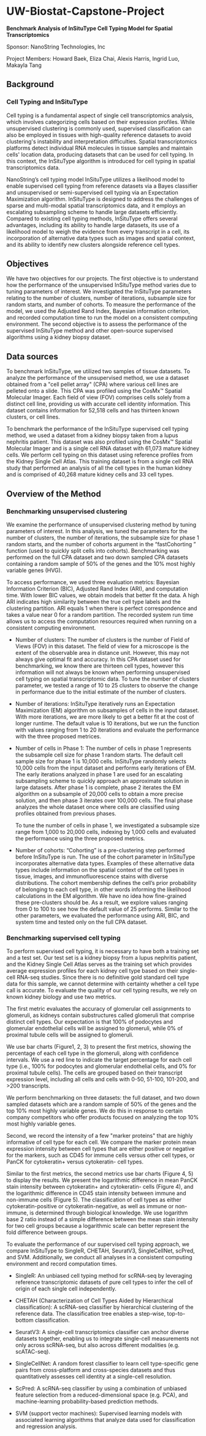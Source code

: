 # UW-Biostat-Capstone-Project

**Benchmark Analysis of InSituType Cell Typing Model for Spatial Transcriptomics** 

Sponsor: NanoString Technologies, Inc 

Project Members: Howard Baek, Eliza Chai, Alexis Harris, Ingrid Luo, Makayla Tang 

## Background

### Cell Typing and InSituType 

Cell typing is a fundamental aspect of single cell transcriptomics analysis, which involves categorizing cells based on their expression profiles. While unsupervised clustering is commonly used, supervised classification can also be employed in tissues with high-quality reference datasets to avoid clustering's instability and interpretation difficulties. Spatial transcriptomics platforms detect individual RNA molecules in tissue samples and maintain cells' location data, producing datasets that can be used for cell typing. In this context, the InSituType algorithm is introduced for cell typing in spatial transcriptomics data.  

NanoString’s cell typing model InSituType utilizes a likelihood model to enable supervised cell typing from reference datasets via a Bayes classifier and unsupervised or semi-supervised cell typing via an Expectation Maximization algorithm. InSituType is designed to address the challenges of sparse and multi-modal spatial transcriptomics data, and it employs an escalating subsampling scheme to handle large datasets efficiently. Compared to existing cell typing methods, InSituType offers several advantages, including its ability to handle large datasets, its use of a likelihood model to weigh the evidence from every transcript in a cell, its incorporation of alternative data types such as images and spatial context, and its ability to identify new clusters alongside reference cell types. 

## Objectives 

We have two objectives for our projects. The first objective is to understand how the performance of the unsupervised InSituType method varies due to tuning parameters of interest. We investigated the InSituType parameters relating to the number of clusters, number of iterations, subsample size for random starts, and number of cohorts. To measure the performance of the model, we used the Adjusted Rand Index, Bayesian information criterion, and recorded computation time to run the model on a consistent computing environment. The second objective is to assess the performance of the supervised InSituType method and other open-source supervised algorithms using a kidney biopsy dataset.  

## Data sources 

To benchmark InSituType, we utilized two samples of tissue datasets. To analyze the performance of the unsupervised method, we use a dataset obtained from a "cell pellet array" (CPA) where various cell lines are pelleted onto a slide. This CPA was profiled using the CosMx™ Spatial Molecular Imager. Each field of view (FOV) comprises cells solely from a distinct cell line, providing us with accurate cell identity information. This dataset contains information for 52,518 cells and has thirteen known clusters, or cell lines.  

To benchmark the performance of the InSituType supervised cell typing method, we used a dataset from a kidney biopsy taken from a lupus nephritis patient. This dataset was also profiled using the CosMx™ Spatial Molecular Imager and is a single cell RNA dataset with 61,073 mature kidney cells. We perform cell typing on this dataset using reference profiles from the Kidney Single Cell Atlas. This training dataset is from a single cell RNA study that performed an analysis of all the cell types in the human kidney and is comprised of 40,268 mature kidney cells and 33 cell types. 

## Overview of the Method 

### Benchmarking unsupervised clustering 

We examine the performance of unsupervised clustering method by tuning parameters of interest. In this analysis, we tuned the parameters for the number of clusters, the number of iterations, the subsample size for phase 1 random starts, and the number of cohorts argument in the “fastCohorting ” function (used to quickly split cells into cohorts). Benchmarking was performed on the full CPA dataset and two down sampled CPA datasets containing a random sample of 50% of the genes and the 10% most highly variable genes (HVG)​. 

To access performance, we used three evaluation metrics: Bayesian Information Criterion (BIC), Adjusted Rand Index (ARI), and computation time.  With lower BIC values, we obtain models that better fit the data. A high ARI indicates high similarity between the true cell type labels and the clustering partition. ARI equals 1 when there is perfect correspondence and takes a value near 0 for a random partition. The recorded system run time allows us to access the computation resources required when running on a consistent computing environment. 

- Number of clusters: The number of clusters is the number of Field of Views (FOV) in this dataset. The field of view for a microscope is the extent of the observable area in distance unit. However, this may not always give optimal fit and accuracy. In this CPA dataset used for benchmarking, we know there are thirteen cell types, however this information will not always be known when performing unsupervised cell typing on spatial transcriptomic data. To tune the number of clusters parameter, we tested a range of 10 to 25 clusters to observe the change in performance due to the initial estimate of the number of clusters.  

- Number of iterations: InSituType iteratively runs an Expectation Maximization (EM) algorithm on subsamples of cells in the input dataset. With more iterations, we are more likely to get a better fit at the cost of longer runtime. The default value is 10 iterations, but we run the function with values ranging from 1 to 20 iterations and evaluate the performance with the three proposed metrices. 

- Number of cells in Phase 1: The number of cells in phase 1 represents the subsample cell size for phase 1 random starts. The default cell sample size for phase 1 is 10,000 cells. InSituType randomly selects 10,000 cells from the input dataset and performs early iterations of EM. The early iterations analyzed in phase 1 are used for an escalating subsampling scheme to quickly approach an approximate solution in large datasets. After phase 1 is complete, phase 2 iterates the EM algorithm on a subsample of 20,000 cells to obtain a more precise solution, and then phase 3 iterates over 100,000 cells. The final phase analyzes the whole dataset once where cells are classified using profiles obtained from previous phases.  

  To tune the number of cells in phase 1, we investigated a subsample size range from 1,000 to 20,000 cells, indexing by 1,000 cells and evaluated the performance using the three proposed metrics. 

- Number of cohorts: 
  “Cohorting” is a pre-clustering step performed before InSituType is run. The use of the cohort parameter in InSituType incorporates alternative data types. Examples of these alternative data types include information on the spatial context of the cell types in tissue, images, and immunofluorescence stains with diverse distributions. The cohort membership defines the cell’s prior probability of belonging to each cell type, in other words informing the likelihood calculations in the EM algorithm. We have no idea how fine-grained these pre-clusters should be. As a result, we explore values ranging from 0 to 100 to see how the default value of 25 performs. Similar to the other parameters, we evaluated the performance using ARI, BIC, and system time and tested only on the full CPA dataset. 

### Benchmarking supervised cell typing

To perform supervised cell typing, it is necessary to have both a training set and a test set. Our test set is a kidney biopsy from a lupus nephritis patient, and the Kidney Single Cell Atlas serves as the training set which provides average expression profiles for each kidney cell type based on their single-cell RNA-seq studies. Since there is no definitive gold standard cell type data for this sample, we cannot determine with certainty whether a cell type call is accurate. To evaluate the quality of our cell typing results, we rely on known kidney biology and use two metrics. 

The first metric evaluates the accuracy of glomerular cell assignments to glomeruli, as kidneys contain substructures called glomeruli that comprise distinct cell types. Our expectation is that 100% of podocytes and glomerular endothelial cells will be assigned to glomeruli, while 0% of proximal tubule cells will be assigned to glomeruli. 

We use bar charts (Figure1, 2, 3) to present the first metrics, showing the percentage of each cell type in the glomeruli, along with confidence intervals. We use a red line to indicate the target percentage for each cell type (i.e., 100% for podocytes and glomerular endothelial cells, and 0% for proximal tubule cells).  The cells are grouped based on their transcript expression level, including all cells and cells with 0-50, 51-100, 101-200, and >200 transcripts. 

We perform benchmarking on three datasets: the full dataset, and two down sampled datasets which are a random sample of 50% of the genes and the top 10% most highly variable genes. We do this in response to certain company competitors who offer products focused on analyzing the top 10% most highly variable genes. 

Second, we record the intensity of a few "marker proteins" that are highly informative of cell type for each cell. We compare the marker protein mean expression intensity between cell types that are either positive or negative for the markers, such as CD45 for immune cells versus other cell types, or PanCK for cytokeratin+ versus cytokeratin- cell types.  

Similar to the first metrics, the second metrics use bar charts (Figure 4, 5) to display the results. We present the logarithmic difference in mean PanCK stain intensity between cytokeratin+ and cytokeratin- cells (Figure 4), and the logarithmic difference in CD45 stain intensity between immune and non-immune cells (Figure 5). The classification of cell types as either cytokeratin-positive or cytokeratin-negative, as well as immune or non-immune, is determined through biological knowledge. We use logarithm base 2 ratio instead of a simple difference between the mean stain intensity for two cell groups because a logarithmic scale can better represent the fold difference between groups. 

To evaluate the performance of our supervised cell typing approach, we compare InSituType to SingleR, CHETAH, SeuratV3, SingleCellNet, scPred, and SVM. Additionally, we conduct all analyses in a consistent computing environment and record computation times. 

- SingleR: An unbiased cell typing method for scRNA-seq by leveraging reference transcriptomic datasets of pure cell types to infer the cell of origin of each single cell independently. 

- CHETAH (Characterization of Cell Types Aided by Hierarchical classification): A scRNA-seq classifier by hierarchical clustering of the reference data. The classification tree enables a step-wise, top-to-bottom classification.  

- SeuratV3: A single-cell transcriptomics classifier can anchor diverse datasets together, enabling us to integrate single-cell measurements not only across scRNA-seq, but also across 	different modalities (e.g. scATAC-seq).  

- SingleCellNet: A random forest classifier to learn cell type-specific gene pairs from cross-platform and cross-species datasets and thus quantitatively assesses cell identity at a single-cell resolution. 

- ScPred: A scRNA-seq classifier by using a combination of unbiased feature selection from a 	reduced-dimensional space (e.g. PCA), and machine-learning probability-based prediction methods.  

- SVM (support vector machines): Supervised learning models with associated learning algorithms that analyze data used for classification and regression analysis.  

